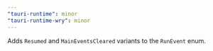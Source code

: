 ```yaml
---
"tauri-runtime": minor
"tauri-runtime-wry": minor
---
```


Adds `Resumed` and `MainEventsCleared` variants to the `RunEvent` enum.
